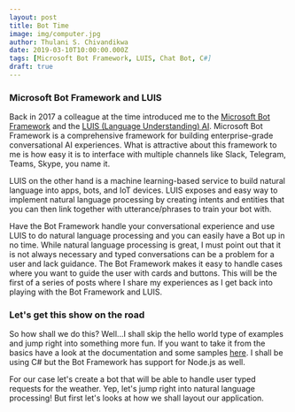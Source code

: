 ```yaml
---
layout: post
title: Bot Time
image: img/computer.jpg
author: Thulani S. Chivandikwa
date: 2019-03-10T10:00:00.000Z
tags: [Microsoft Bot Framework, LUIS, Chat Bot, C#]
draft: true
---
```


### Microsoft Bot Framework and LUIS

Back in 2017 a colleague at the time introduced me to the [Microsoft Bot Framework](https://dev.botframework.com/) and the [LUIS (Language Understanding) AI](https://www.luis.ai/home). Microsoft Bot Framework is a comprehensive framework for building enterprise-grade conversational AI experiences. What is attractive about this framework to me is how easy it is to interface with multiple channels like Slack, Telegram, Teams, Skype, you name it.

LUIS on the other hand is a machine learning-based service to build natural language into apps, bots, and IoT devices. LUIS exposes and easy way to implement natural language processing by creating intents and entities that you can then link together with utterance/phrases to train your bot with.

Have the Bot Framework handle your conversational experience and use LUIS to do natural language processing and you can easily have a Bot up in no time. While natural language processing is great, I must point out that it is not always necessary and typed conversations can be a problem for a user and lack guidance. The Bot Framework makes it easy to handle cases where you want to guide the user with cards and buttons. This will be the first of a series of posts where I share my experiences as I get back into playing with the Bot Framework and LUIS.

### Let's get this show on the road

So how shall we do this? Well...I shall skip the hello world type of examples and jump right into something more fun. If you want to take it from the basics have a look at the documentation and some samples [here](https://github.com/microsoft/BotBuilder-Samples). I shall be using C# but the Bot Framework has support for Node.js as well.

For our case let's create a bot that will be able to handle user typed requests for the weather. Yep, let's jump right into natural language processing! But first let's looks at how we shall layout our application.
